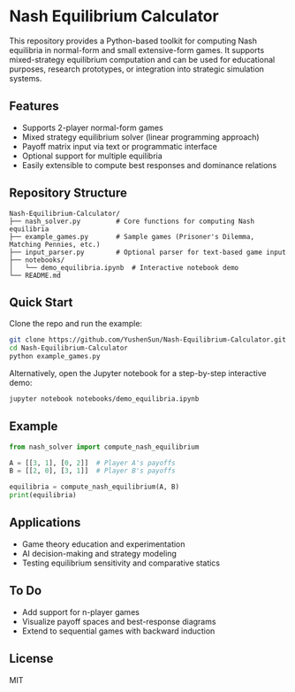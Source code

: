 # Nash Equilibrium Calculator

This repository provides a Python-based toolkit for computing Nash equilibria in normal-form and small extensive-form games. It supports mixed-strategy equilibrium computation and can be used for educational purposes, research prototypes, or integration into strategic simulation systems.

## Features

- Supports 2-player normal-form games  
- Mixed strategy equilibrium solver (linear programming approach)  
- Payoff matrix input via text or programmatic interface  
- Optional support for multiple equilibria  
- Easily extensible to compute best responses and dominance relations

## Repository Structure

```
Nash-Equilibrium-Calculator/
├── nash_solver.py         # Core functions for computing Nash equilibria
├── example_games.py       # Sample games (Prisoner's Dilemma, Matching Pennies, etc.)
├── input_parser.py        # Optional parser for text-based game input
├── notebooks/
│   └── demo_equilibria.ipynb  # Interactive notebook demo
└── README.md
```

## Quick Start

Clone the repo and run the example:

```bash
git clone https://github.com/YushenSun/Nash-Equilibrium-Calculator.git
cd Nash-Equilibrium-Calculator
python example_games.py
```

Alternatively, open the Jupyter notebook for a step-by-step interactive demo:

```bash
jupyter notebook notebooks/demo_equilibria.ipynb
```

## Example

```python
from nash_solver import compute_nash_equilibrium

A = [[3, 1], [0, 2]]  # Player A's payoffs
B = [[2, 0], [3, 1]]  # Player B's payoffs

equilibria = compute_nash_equilibrium(A, B)
print(equilibria)
```

## Applications

- Game theory education and experimentation  
- AI decision-making and strategy modeling  
- Testing equilibrium sensitivity and comparative statics

## To Do

- Add support for n-player games  
- Visualize payoff spaces and best-response diagrams  
- Extend to sequential games with backward induction

## License

MIT
